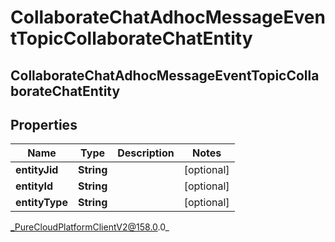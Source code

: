 # CollaborateChatAdhocMessageEventTopicCollaborateChatEntity

## CollaborateChatAdhocMessageEventTopicCollaborateChatEntity

## Properties

|Name | Type | Description | Notes|
|------------ | ------------- | ------------- | -------------|
| **entityJid** | **String** |  | [optional] |
| **entityId** | **String** |  | [optional] |
| **entityType** | **String** |  | [optional] |



_PureCloudPlatformClientV2@158.0.0_
